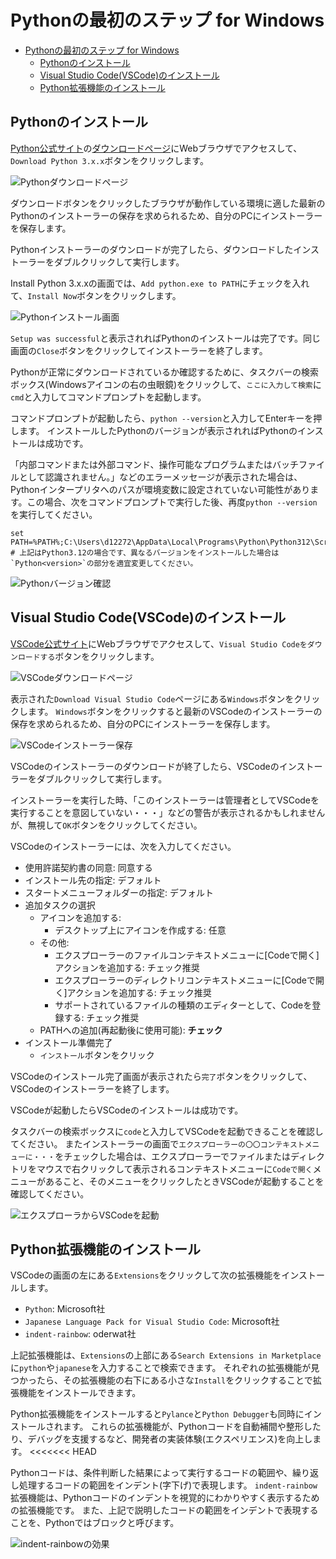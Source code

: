 # Pythonの最初のステップ for Windows

- [Pythonの最初のステップ for Windows](#pythonの最初のステップ-for-windows)
  - [Pythonのインストール](#pythonのインストール)
  - [Visual Studio Code(VSCode)のインストール](#visual-studio-codevscodeのインストール)
  - [Python拡張機能のインストール](#python拡張機能のインストール)

## Pythonのインストール

[Python公式サイト](https://www.python.org/)の[ダウンロードページ](https://www.python.org/downloads/)にWebブラウザでアクセスして、`Download Python 3.x.x`ボタンをクリックします。

![Pythonダウンロードページ](./images/python-download-page.png)

ダウンロードボタンをクリックしたブラウザが動作している環境に適した最新のPythonのインストーラーの保存を求められるため、自分のPCにインストーラーを保存します。

Pythonインストーラーのダウンロードが完了したら、ダウンロードしたインストーラーをダブルクリックして実行します。

Install Python 3.x.xの画面では、`Add python.exe to PATH`にチェックを入れて、`Install Now`ボタンをクリックします。

![Pythonインストール画面](./images/python-install.png)

`Setup was successful`と表示されればPythonのインストールは完了です。同じ画面の`Close`ボタンをクリックしてインストーラーを終了します。

Pythonが正常にダウンロードされているか確認するために、タスクバーの検索ボックス(Windowsアイコンの右の虫眼鏡)をクリックして、`ここに入力して検索`に`cmd`と入力してコマンドプロンプトを起動します。

コマンドプロンプトが起動したら、`python --version`と入力してEnterキーを押します。
インストールしたPythonのバージョンが表示されればPythonのインストールは成功です。

「内部コマンドまたは外部コマンド、操作可能なプログラムまたはバッチファイルとして認識されません。」などのエラーメッセージが表示された場合は、Pythonインタープリタへのパスが環境変数に設定されていない可能性があります。この場合、次をコマンドプロンプトで実行した後、再度`python --version`を実行してください。

```dos
set PATH=%PATH%;C:\Users\d12272\AppData\Local\Programs\Python\Python312\Scripts\
# 上記はPython3.12の場合です、異なるバージョンをインストールした場合は`Python<version>`の部分を適宜変更してください。
```

![Pythonバージョン確認](./images/python-version.png)

## Visual Studio Code(VSCode)のインストール

[VSCode公式サイト](https://azure.microsoft.com/ja-jp/products/visual-studio-code)にWebブラウザでアクセスして、`Visual Studio Codeをダウンロードする`ボタンをクリックします。

![VSCodeダウンロードページ](./images/vscode-download-page.png)

表示された`Download Visual Studio Code`ページにある`Windows`ボタンをクリックします。
`Windows`ボタンをクリックすると最新のVSCodeのインストーラーの保存を求められるため、自分のPCにインストーラーを保存します。

![VSCodeインストーラー保存](./images/download-vscode-for-win.png)

VSCodeのインストーラーのダウンロードが終了したら、VSCodeのインストーラーをダブルクリックして実行します。

インストーラーを実行した時、「このインストーラーは管理者としてVSCodeを実行することを意図していない・・・」などの警告が表示されるかもしれませんが、無視して`OK`ボタンをクリックしてください。

VSCodeのインストーラーには、次を入力してください。

- 使用許諾契約書の同意: 同意する
- インストール先の指定: デフォルト
- スタートメニューフォルダーの指定: デフォルト
- 追加タスクの選択
  - アイコンを追加する:
    - デスクトップ上にアイコンを作成する: 任意
  - その他:
    - エクスプローラーのファイルコンテキストメニューに[Codeで開く]アクションを追加する: チェック推奨
    - エクスプローラーのディレクトリコンテキストメニューに[Codeで開く]アクションを追加する: チェック推奨
    - サポートされているファイルの種類のエディターとして、Codeを登録する: チェック推奨
  - PATHへの追加(再起動後に使用可能): **チェック**
- インストール準備完了
  - `インストール`ボタンをクリック

VSCodeのインストール完了画面が表示されたら`完了`ボタンをクリックして、VSCodeのインストーラーを終了します。

VSCodeが起動したらVSCodeのインストールは成功です。

タスクバーの検索ボックスに`code`と入力してVSCodeを起動できることを確認してください。
またインストーラーの画面で`エクスプローラーの〇〇コンテキストメニューに・・・`をチェックした場合は、エクスプローラーでファイルまたはディレクトリをマウスで右クリックして表示されるコンテキストメニューに`Codeで開く`メニューがあること、そのメニューをクリックしたときVSCodeが起動することを確認してください。

![エクスプローラからVSCodeを起動](./images/run-vscode-from-explorer.png)

## Python拡張機能のインストール

VSCodeの画面の左にある`Extensions`をクリックして次の拡張機能をインストールします。

- `Python`: Microsoft社
- `Japanese Language Pack for Visual Studio Code`: Microsoft社
- `indent-rainbow`: oderwat社

上記拡張機能は、`Extensions`の上部にある`Search Extensions in Marketplace`に`python`や`japanese`を入力することで検索できます。
それぞれの拡張機能が見つかったら、その拡張機能の右下にある小さな`Install`をクリックすることで拡張機能をインストールできます。

Python拡張機能をインストールすると`Pylance`と`Python Debugger`も同時にインストールされます。
これらの拡張機能が、Pythonコードを自動補間や整形したり、デバッグを支援するなど、開発者の実装体験(エクスペリエンス)を向上します。
<<<<<<< HEAD

Pythonコードは、条件判断した結果によって実行するコードの範囲や、繰り返し処理するコードの範囲をインデント(字下げ)で表現します。
`indent-rainbow`拡張機能は、Pythonコードのインデントを視覚的にわかりやすく表示するための拡張機能です。
また、上記で説明したコードの範囲をインデントで表現することを、Pythonではブロックと呼びます。

![indent-rainbowの効果](./images/effect-of-indent-rainbow.png)
